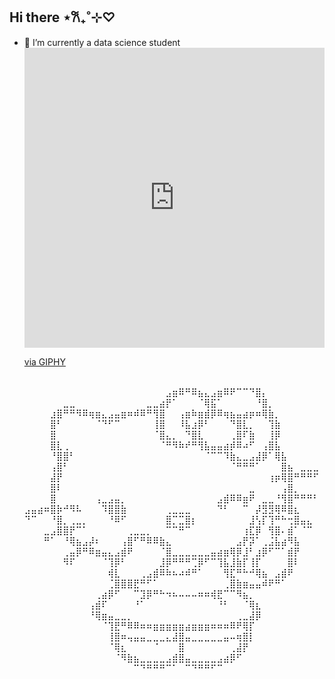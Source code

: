 ## Hi there ⋆𐙚₊˚⊹♡


- 🔭 I’m currently a data science student <iframe src="https://giphy.com/embed/t7YnMUMYwD4cxwaN9y" width="480" height="480" style="" frameBorder="0" class="giphy-embed" allowFullScreen></iframe><p><a href="https://giphy.com/gifs/pudgypenguins-birthday-happy-happybirthday-t7YnMUMYwD4cxwaN9y">via GIPHY</a></p>
⠀⠀⠀
⠀⠀⠀⠀⠀⠀⠀⠀⠀⠀⠀⠀⠀⠀⠀⠀⠀⠀⠀⠀⠀⠀⠀⠀⠀⠀⠀⠀⠀
⠀⠀⠀⠀⠀⠀⠀⠀⠀⠀⠀⠀⠀⠀⠀⠀⠀⠀⠀⠀⠀⠀⣠⣶⠿⠛⠿⣦⣄⣠⣶⠿⠟⠉⠉⠙⣿⡄⠀⠀⠀⠀⠀⠀⠀⠀
⠀⠀⠀⠀⠀⠀⣀⣀⠀⠀⠀⠀⠀⠀⠀⠀⠀⠀⠀⣀⣀⣴⡟⠁⠀⠀⠀⠈⢿⣯⠁⠀⠀⠀⠀⠀⠘⣿⡀⠀⠀⠀⠀⠀⠀⠀
⠀⠀⠀⠀⣰⣿⠛⠛⠻⠿⢶⣶⣄⣠⣤⣶⠶⠾⠿⠛⢻⣿⠀⠀⢠⣶⠷⣶⣾⡿⠿⢶⣦⣤⣴⡶⠶⢿⣷⡀⠀⠀⠀⠀⠀⠀
⠀⠀⠀⠀⣿⠃⠀⠀⠀⠀⠀⠈⠙⠋⠉⠀⠀⠀⠀⠀⢸⣿⠀⠀⠸⣧⣰⡿⠃⠀⠀⠀⠙⣿⣇⡀⠀⠀⢹⣷⠀⠀⠀⠀⠀⠀
⠀⠀⠀⠀⣿⠀⠀⠀⠀⠀⠀⠀⠀⠀⠀⠀⠀⠀⠀⠀⠈⣿⣄⡀⠀⠙⣿⣇⠀⠀⠀⠀⢀⣿⠏⣷⠀⠀⢸⡿⠀⠀⠀⠀⠀⠀
⠀⠀⠀⠀⣿⣇⢀⠀⠀⠀⠀⠀⠀⠀⠀⠀⠀⠀⠀⠀⠀⠈⠛⠻⠷⠞⠛⢻⣧⣤⣤⣴⡾⠿⠴⠋⠀⢠⣿⣧⠀⠀⠀⠀⠀⠀
⠀⠀⠀⠀⠘⣿⣿⠃⠀⠀⠀⠀⠀⠀⠀⠀⠀⠀⠀⠀⠀⠀⠀⠀⠀⠀⠀⠀⠈⠉⠉⠹⣷⣄⣀⣠⣼⡿⠁⢿⣧⠀⠀⠀⠀⠀
⠀⠀⠀⠀⢠⣿⠃⠀⠀⠀⠀⠀⠀⠀⠀⠀⠀⠀⠀⠀⠀⠀⠀⠀⠀⠀⠀⠀⠀⠀⠀⠀⠈⠛⠛⠛⠁⠀⠀⠀⣿⣦⠀⣀⣀⣀
⠀⠀⠀⠀⣼⡟⠀⠀⠀⠀⠀⠀⠀⠀⠀⠀⠀⠀⠀⠀⠀⠀⠀⠀⠀⠀⠀⠀⠀⠀⠀⠀⠀⠀⠀⠀⠀⠀⢰⡶⢿⣿⠛⠛⠛⠋
⠀⠀⠀⠀⣿⠇⠀⠀⠀⠀⠀⠀⠀⠀⠀⠀⠀⠀⠀⠀⠀⠀⠀⠀⠀⠀⠀⠀⠀⠀⠀⠀⠀⠀⠀⣀⠀⠀⠀⠀⢠⣿⡀⠀⠀⠀
⠀⠀⠀⠀⣿⠀⠀⠀⠀⠀⠀⢠⣀⣠⣤⡀⠀⠀⠀⠀⠀⠀⠀⠀⠀⠀⠀⠀⠀⠀⣠⣾⠿⠿⣶⠟⠀⣀⣀⠘⢻⣿⠛⠛⠛⠃
⣠⣤⣴⠶⣿⡷⠚⠻⠧⠀⠀⠀⠹⣿⣿⣷⠀⠀⠀⠀⠀⠀⢀⣀⣀⣀⠀⠀⠀⠀⠙⠃⠀⠀⠉⠀⡼⣻⣻⢿⠿⣿⣆⠀⠀⠀
⠙⠉⠀⠀⠘⣿⡀⢀⣀⡀⠀⠀⠀⠘⠿⠋⠀⠀⠀⠀⠀⠀⣿⡉⣉⣿⡆⠀⠀⠀⠀⠀⠀⠀⠀⣸⢣⡏⢹⠛⠓⢒⣿⣤⣄⠀
⠀⠀⠀⣀⣠⣿⣿⡟⠉⠁⠀⠀⠀⠀⠀⠀⢀⣀⣀⡀⠀⠀⠉⠉⠛⠉⠀⠀⠀⠀⠀⠀⠀⠀⢰⣏⡿⠀⢻⣿⠄⣾⠁⠈⠉⠀
⠀⠀⠀⠛⠁⠀⠘⢿⣦⣠⡼⠆⠀⠀⠀⢠⣿⠋⠛⠿⠿⣷⣄⠀⠀⠀⠀⠀⠀⠀⠀⠀⠀⣠⡟⡽⠁⢀⣨⣧⣴⠻⣧⠀⠀⠀
⠀⠀⠀⠀⠀⠀⢀⣤⡿⠛⠿⣶⣤⣄⣠⣾⠟⠀⠀⠀⠀⠈⣿⣀⣀⣀⣀⣀⣀⣤⣴⣶⢿⡿⣸⠃⣰⡿⠋⠉⠁⣾⡟⠀⠀⠀
⠀⠀⠀⠀⠀⠀⠻⠏⠀⠀⠀⠀⠈⢹⡿⠃⠀⠀⠀⠀⠀⣸⡿⠛⠛⠛⢉⡿⠋⠉⢹⣧⣸⣷⡏⢸⡏⠀⠀⠀⠀⣿⠇⠀⠀⠀
⠀⠀⠀⠀⠀⠀⠀⠀⠀⠀⠀⠀⠀⢾⣇⠀⠀⠀⢀⣠⣾⠿⠷⠦⠴⠾⠛⠁⠀⠀⠀⢻⣏⠛⠓⠚⢿⣦⠀⣠⣾⠟⠀⠀⠀⠀
⠀⠀⠀⠀⠀⠀⠀⠀⠀⠀⠀⠀⠀⢈⣿⣿⣿⣟⠛⠋⠁⠀⠀⠀⠀⠀⠀⠀⠀⠀⠀⢀⣿⣷⣶⣤⣤⠾⠟⠛⠁⠀⠀⠀⠀⠀
⠀⠀⠀⠀⠀⠀⠀⠀⠀⠀⠀⢀⣴⡿⠋⠀⠀⠉⣹⡿⠛⠓⠲⠦⠤⠤⠤⠶⠶⢾⣟⠉⠉⠻⣦⡀⠀⠀⠀⠀⠀⠀⠀⠀⠀⠀
⠀⠀⠀⠀⠀⠀⠀⠀⠀⠀⢠⣾⠏⠀⠀⠀⠀⠘⠁⠀⠀⠀⠀⠀⠀⠀⠀⠀⠀⠀⠘⠃⠀⠀⠈⢿⣆⠀⠀⠀⠀⠀⠀⠀⠀⠀
⠀⠀⠀⠀⠀⠀⠀⠀⠀⠀⠘⢿⣶⣤⣀⣀⡀⠀⠀⠀⠀⠀⠀⠀⠀⠀⠀⠀⠀⠀⠀⠀⠀⢀⣀⣼⡿⠀⠀⠀⠀⠀⠀⠀⠀⠀
⠀⠀⠀⠀⠀⠀⠀⠀⠀⠀⠀⠀⠈⢹⣟⠛⠿⠿⠶⠶⣶⣶⣶⣶⣶⣴⣶⣶⣶⠶⠶⠶⠿⠟⢿⡏⠀⠀⠀⠀⠀⠀⠀⠀⠀⠀
⠀⠀⠀⠀⠀⠀⠀⠀⠀⠀⠀⠀⠀⢸⣿⠶⢤⣤⣤⣀⣀⣀⣄⣼⣿⣤⣀⣀⣀⣀⣀⣤⠤⢶⣿⡇⠀⠀⠀⠀⠀⠀⠀⠀⠀⠀
⠀⠀⠀⠀⠀⠀⠀⠀⠀⠀⠀⠀⠀⠈⢿⣆⠀⠀⠀⠀⠈⠀⠀⠀⣿⠀⠀⠀⠀⠀⠀⠀⢀⣼⡟⠀⠀⠀⠀⠀⠀⠀⠀⠀⠀⠀
⠀⠀⠀⠀⠀⠀⠀⠀⠀⠀⠀⠀⠀⠀⠈⠻⣷⣦⣀⣀⣀⣀⣠⣾⣿⣤⣀⣀⣀⣀⣠⣴⡿⠋⠀⠀⠀⠀⠀⠀⠀⠀⠀⠀⠀⠀
⠀⠀⠀⠀⠀⠀⠀⠀⠀⠀⠀⠀⠀⠀⠀⠀⠀⠉⠙⠛⠛⠛⠉⠁⠀⠉⠙⠛⠛⠋⠉⠀⠀⠀⠀⠀⠀⠀⠀⠀⠀⠀⠀⠀⠀⠀
